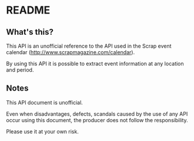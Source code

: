 # README

## What's this?

This API is an unofficial reference to the API used in the Scrap event calendar (http://www.scrapmagazine.com/calendar).

By using this API it is possible to extract event information at any location and period.

## Notes

This API document is unofficial.

Even when disadvantages, defects, scandals caused by the use of any API occur using this document, the producer does not follow the responsibility.

Please use it at your own risk.
